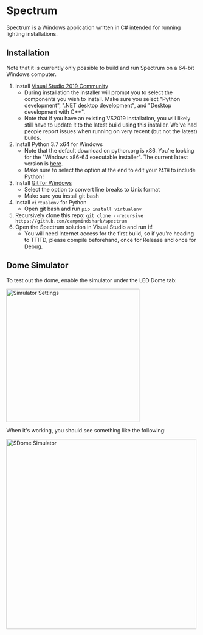 # Spectrum

Spectrum is a Windows application written in C# intended for running lighting installations.

## Installation

Note that it is currently only possible to build and run Spectrum on a 64-bit Windows computer.

1. Install [Visual Studio 2019 Community](https://visualstudio.microsoft.com/downloads/)
    - During installation the installer will prompt you to select the components you wish to install. Make sure you select "Python development", ".NET desktop development", and "Desktop development with C++".
    - Note that if you have an existing VS2019 installation, you will likely still have to update it to the latest build using this installer. We've had people report issues when running on very recent (but not the latest) builds.
2. Install Python 3.7 x64 for Windows
    - Note that the default download on python.org is x86. You're looking for the "Windows x86-64 executable installer". The current latest version is [here](https://www.python.org/ftp/python/3.7.3/python-3.7.3-amd64.exe).
    - Make sure to select the option at the end to edit your `PATH` to include Python!
3. Install [Git for Windows](https://git-scm.com/download/win)
    - Select the option to convert line breaks to Unix format
    - Make sure you install git bash
4. Install `virtualenv` for Python
    - Open git bash and run `pip install virtualenv`
5. Recursively clone this repo: `git clone --recursive https://github.com/campmindshark/spectrum`
6. Open the Spectrum solution in Visual Studio and run it!
    - You will need Internet access for the first build, so if you're heading to TTITD, please compile beforehand, once for Release and once for Debug.

## Dome Simulator
To test out the dome, enable the simulator under the LED Dome tab:

<img alt="Simulator Settings" src="https://user-images.githubusercontent.com/671052/63136544-847d7d80-bfa0-11e9-81e9-bba208a135fc.png" height=350>

When it's working, you should see something like the following:

<img alt="SDome Simulator" src="https://user-images.githubusercontent.com/671052/63136574-9c550180-bfa0-11e9-9d50-6d1cf4cc347c.png" height=500>
